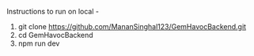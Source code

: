 Instructions to run on local -
1. git clone https://github.com/MananSinghal123/GemHavocBackend.git
2. cd GemHavocBackend
3. npm run dev
